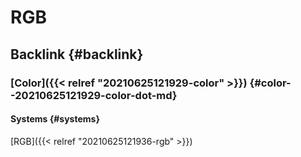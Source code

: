 # RGB


## Backlink {#backlink}


### [Color]({{< relref "20210625121929-color" >}}) {#color--20210625121929-color-dot-md}


#### Systems {#systems}

[RGB]({{< relref "20210625121936-rgb" >}})
